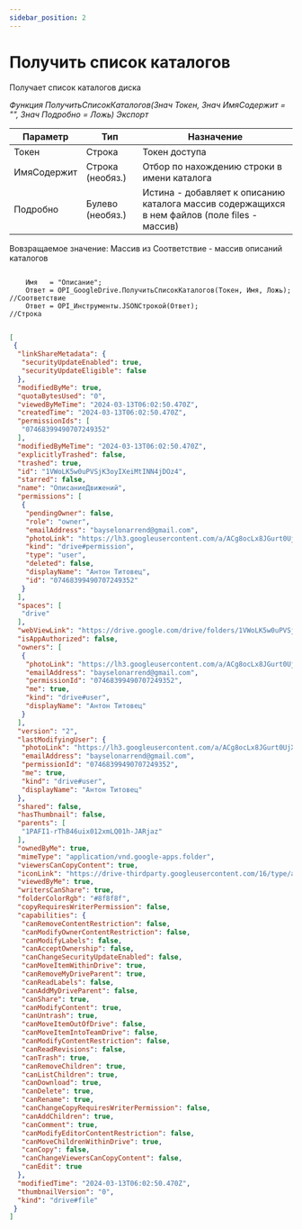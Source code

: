 ```yaml
---
sidebar_position: 2
---
```


# Получить список каталогов
Получает список каталогов диска

*Функция ПолучитьСписокКаталогов(Знач Токен, Знач ИмяСодержит = "", Знач Подробно = Ложь) Экспорт*

  | Параметр | Тип | Назначение |
  |-|-|-|
  | Токен | Строка | Токен доступа |
  | ИмяСодержит | Строка (необяз.) | Отбор по нахождению строки в имени каталога |
  | Подробно | Булево (необяз.) | Истина - добавляет к описанию каталога массив содержащихся в нем файлов (поле files - массив)  |
  
  Вовзращаемое значение: Массив из Соответствие - массив описаний каталогов

```bsl title="Пример кода"
			
    Имя   = "Описание";
    Ответ = OPI_GoogleDrive.ПолучитьСписокКаталогов(Токен, Имя, Ложь);  //Соответствие
    Ответ = OPI_Инструменты.JSONСтрокой(Ответ);                         //Строка

```


```json title="Результат"

[
 {
  "linkShareMetadata": {
   "securityUpdateEnabled": true,
   "securityUpdateEligible": false
  },
  "modifiedByMe": true,
  "quotaBytesUsed": "0",
  "viewedByMeTime": "2024-03-13T06:02:50.470Z",
  "createdTime": "2024-03-13T06:02:50.470Z",
  "permissionIds": [
   "07468399490707249352"
  ],
  "modifiedByMeTime": "2024-03-13T06:02:50.470Z",
  "explicitlyTrashed": false,
  "trashed": true,
  "id": "1VWoLK5w0uPVSjK3oyIXeiMtINN4jDOz4",
  "starred": false,
  "name": "ОписаниеДвижений",
  "permissions": [
   {
    "pendingOwner": false,
    "role": "owner",
    "emailAddress": "bayselonarrend@gmail.com",
    "photoLink": "https://lh3.googleusercontent.com/a/ACg8ocLx8JGurt0UjXFwwTiB6ZoDPWslW1EnfCTahrwrIllM6Q=s64",
    "kind": "drive#permission",
    "type": "user",
    "deleted": false,
    "displayName": "Антон Титовец",
    "id": "07468399490707249352"
   }
  ],
  "spaces": [
   "drive"
  ],
  "webViewLink": "https://drive.google.com/drive/folders/1VWoLK5w0uPVSjK3oyIXeiMtINN4jDOz4",
  "isAppAuthorized": false,
  "owners": [
   {
    "photoLink": "https://lh3.googleusercontent.com/a/ACg8ocLx8JGurt0UjXFwwTiB6ZoDPWslW1EnfCTahrwrIllM6Q=s64",
    "emailAddress": "bayselonarrend@gmail.com",
    "permissionId": "07468399490707249352",
    "me": true,
    "kind": "drive#user",
    "displayName": "Антон Титовец"
   }
  ],
  "version": "2",
  "lastModifyingUser": {
   "photoLink": "https://lh3.googleusercontent.com/a/ACg8ocLx8JGurt0UjXFwwTiB6ZoDPWslW1EnfCTahrwrIllM6Q=s64",
   "emailAddress": "bayselonarrend@gmail.com",
   "permissionId": "07468399490707249352",
   "me": true,
   "kind": "drive#user",
   "displayName": "Антон Титовец"
  },
  "shared": false,
  "hasThumbnail": false,
  "parents": [
   "1PAFI1-rThB46uix012xmLQ01h-JARjaz"
  ],
  "ownedByMe": true,
  "mimeType": "application/vnd.google-apps.folder",
  "viewersCanCopyContent": true,
  "iconLink": "https://drive-thirdparty.googleusercontent.com/16/type/application/vnd.google-apps.folder",
  "viewedByMe": true,
  "writersCanShare": true,
  "folderColorRgb": "#8f8f8f",
  "copyRequiresWriterPermission": false,
  "capabilities": {
   "canRemoveContentRestriction": false,
   "canModifyOwnerContentRestriction": false,
   "canModifyLabels": false,
   "canAcceptOwnership": false,
   "canChangeSecurityUpdateEnabled": false,
   "canMoveItemWithinDrive": true,
   "canRemoveMyDriveParent": true,
   "canReadLabels": false,
   "canAddMyDriveParent": false,
   "canShare": true,
   "canModifyContent": true,
   "canUntrash": true,
   "canMoveItemOutOfDrive": false,
   "canMoveItemIntoTeamDrive": false,
   "canModifyContentRestriction": false,
   "canReadRevisions": false,
   "canTrash": true,
   "canRemoveChildren": true,
   "canListChildren": true,
   "canDownload": true,
   "canDelete": true,
   "canRename": true,
   "canChangeCopyRequiresWriterPermission": false,
   "canAddChildren": true,
   "canComment": true,
   "canModifyEditorContentRestriction": false,
   "canMoveChildrenWithinDrive": true,
   "canCopy": false,
   "canChangeViewersCanCopyContent": false,
   "canEdit": true
  },
  "modifiedTime": "2024-03-13T06:02:50.470Z",
  "thumbnailVersion": "0",
  "kind": "drive#file"
 }
]

```
